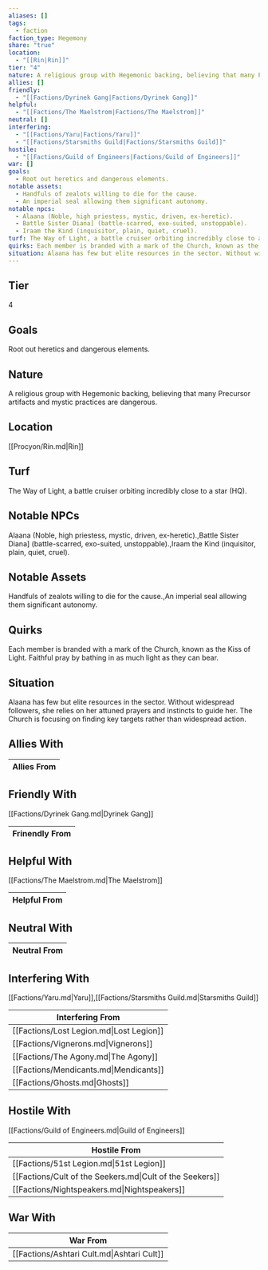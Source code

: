 ```yaml
---
aliases: []
tags:
  - faction
faction_type: Hegemony
share: "true"
location:
  - "[[Rin|Rin]]"
tier: "4"
nature: A religious group with Hegemonic backing, believing that many Precursor artifacts and mystic practices are dangerous.
allies: []
friendly:
  - "[[Factions/Dyrinek Gang|Factions/Dyrinek Gang]]"
helpful:
  - "[[Factions/The Maelstrom|Factions/The Maelstrom]]"
neutral: []
interfering:
  - "[[Factions/Yaru|Factions/Yaru]]"
  - "[[Factions/Starsmiths Guild|Factions/Starsmiths Guild]]"
hostile:
  - "[[Factions/Guild of Engineers|Factions/Guild of Engineers]]"
war: []
goals:
  - Root out heretics and dangerous elements.
notable assets:
  - Handfuls of zealots willing to die for the cause.
  - An imperial seal allowing them significant autonomy.
notable npcs:
  - Alaana (Noble, high priestess, mystic, driven, ex-heretic).
  - Battle Sister Diana] (battle-scarred, exo-suited, unstoppable).
  - Iraam the Kind (inquisitor, plain, quiet, cruel).
turf: The Way of Light, a battle cruiser orbiting incredibly close to a star (HQ).
quirks: Each member is branded with a mark of the Church, known as the Kiss of Light. Faithful pray by bathing in as much light as they can bear.
situation: Alaana has few but elite resources in the sector. Without widespread followers, she relies on her attuned prayers and instincts to guide her. The Church is focusing on finding key targets rather than widespread action.
---
```

## Tier

4

## Goals

Root out heretics and dangerous elements.

## Nature

A religious group with Hegemonic backing, believing that many Precursor artifacts and mystic practices are dangerous.

## Location

[[Procyon/Rin.md|Rin]]

## Turf

The Way of Light, a battle cruiser orbiting incredibly close to a star (HQ).

## Notable NPCs

Alaana (Noble, high priestess, mystic, driven, ex-heretic).,Battle Sister Diana] (battle-scarred, exo-suited, unstoppable).,Iraam the Kind (inquisitor, plain, quiet, cruel).

## Notable Assets

Handfuls of zealots willing to die for the cause.,An imperial seal allowing them significant autonomy.

## Quirks

Each member is branded with a mark of the Church, known as the Kiss of Light. Faithful pray by bathing in as much light as they can bear.

## Situation

Alaana has few but elite resources in the sector. Without widespread followers, she relies on her attuned prayers and instincts to guide her. The Church is focusing on finding key targets rather than widespread action.

## Allies With



| Allies From |
| ----------- |


## Friendly With

[[Factions/Dyrinek Gang.md|Dyrinek Gang]]

| Frinendly From |
| -------------- |


## Helpful With

[[Factions/The Maelstrom.md|The Maelstrom]]

| Helpful From |
| ------------ |


## Neutral With




| Neutral From |
| ------------ |



## Interfering With

[[Factions/Yaru.md|Yaru]],[[Factions/Starsmiths Guild.md|Starsmiths Guild]]


| Interfering From                         |
| ---------------------------------------- |
| [[Factions/Lost Legion.md\|Lost Legion]] |
| [[Factions/Vignerons.md\|Vignerons]]     |
| [[Factions/The Agony.md\|The Agony]]     |
| [[Factions/Mendicants.md\|Mendicants]]   |
| [[Factions/Ghosts.md\|Ghosts]]           |



## Hostile With

[[Factions/Guild of Engineers.md|Guild of Engineers]]


| Hostile From                                             |
| -------------------------------------------------------- |
| [[Factions/51st Legion.md\|51st Legion]]                 |
| [[Factions/Cult of the Seekers.md\|Cult of the Seekers]] |
| [[Factions/Nightspeakers.md\|Nightspeakers]]             |



## War With



| War From                                   |
| ------------------------------------------ |
| [[Factions/Ashtari Cult.md\|Ashtari Cult]] |

